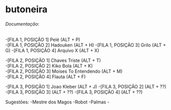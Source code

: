 # butoneira
###### Documentação:
	
-[FILA 1, POSIÇÃO 1] Pelé 	(ALT + P)		
-[FILA 1, POSIÇÃO 2] Hadouken 	(ALT + H)
-[FILA 1, POSIÇÃO 3] Grilo 	(ALT + G)
-[FILA 1, POSIÇÃO 4] Arquivo X	(ALT + X)     	
	
-[FILA 2, POSIÇÃO 1] Chaves Triste  		(ALT + T)		
-[FILA 2, POSIÇÃO 2] Kiko Bola  	  	(ALT + K)		
-[FILA 2, POSIÇÃO 3] Moises To Entendendo   	(ALT + M)		
-[FILA 2, POSIÇÃO 4] Flauta			(ALT + F)
	
-[FILA 3, POSIÇÃO 1] Joao Kleber		(ALT + J)
-[FILA 3, POSIÇÃO 2]    	  		(ALT + ??)
-[FILA 3, POSIÇÃO 3]       			(ALT + ??)
-[FILA 3, POSIÇÃO 4] 				(ALT + ??)
	
Sugestões:
	-Mestre dos Magos
	-Robot
	-Palmas
	-
